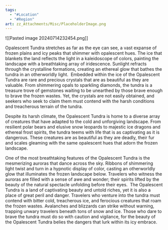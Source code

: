 ```yaml
---
tags:
  - "#Location"
  - "#Region"
art: zz_Attachments/Misc/PlaceholderImage.png
---
```


![[Pasted image 20240714232454.png]]

Opalescent Tundra stretches as far as the eye can see, a vast expanse of frozen plains and icy peaks that shimmer with opalescent hues. The ice that blankets the land reflects the light in a kaleidoscope of colors, painting the landscape with a breathtaking array of iridescence. Sunlight refracts through the crystalline formations, creating an ethereal glow that bathes the tundra in an otherworldly light.  Embedded within the ice of the Opalescent Tundra are rare and precious crystals that are as beautiful as they are valuable. From shimmering opals to sparkling diamonds, the tundra is a treasure trove of gemstones waiting to be unearthed by those brave enough to brave the frozen wastes. Yet, the crystals are not easily obtained, and seekers who seek to claim them must contend with the harsh conditions and treacherous terrain of the tundra.

Despite its harsh climate, the Opalescent Tundra is home to a diverse array of creatures that have adapted to the cold and unforgiving landscape. From resilient polar bears and elusive snow leopards to majestic ice dragons and ethereal frost spirits, the tundra teems with life that is as captivating as it is dangerous. These creatures are as beautiful as they are deadly, their fur and scales gleaming with the same opalescent hues that adorn the frozen landscape.

One of the most breathtaking features of the Opalescent Tundra is the mesmerizing auroras that dance across the sky. Ribbons of shimmering light twist and turn in a hypnotic display of color, casting an otherworldly glow that illuminates the frozen landscape below. Travelers who witness the auroras are filled with a sense of awe and wonder; their spirits lifted by the beauty of the natural spectacle unfolding before their eyes.  The Opalescent Tundra is a land of captivating beauty and untold riches, yet it is also a place of great peril and danger. Travelers who venture into the tundra must contend with bitter cold, treacherous ice, and ferocious creatures that roam the frozen wastes. Avalanches and blizzards can strike without warning, trapping unwary travelers beneath tons of snow and ice. Those who dare to brave the tundra must do so with caution and vigilance, for the beauty of the Opalescent Tundra belies the dangers that lurk within its icy embrace.